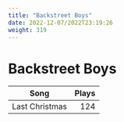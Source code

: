 ```yaml
---
title: "Backstreet Boys"
date: 2022-12-07/2022T23:19:26
weight: 319
---
```


# Backstreet Boys

 Song | Plays 
----- | -----:
Last Christmas | 124

